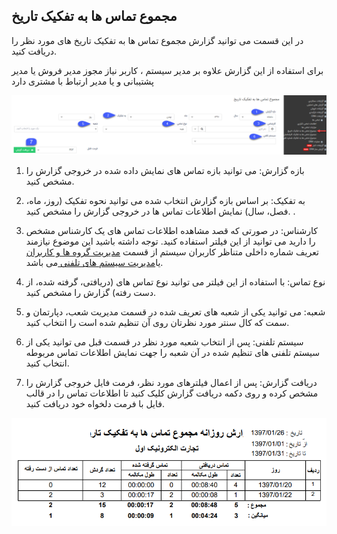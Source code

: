 ﻿## مجموع تماس ها به تفکیک تاریخ

در این قسمت می توانید گزارش مجموع تماس ها به تفکیک تاریخ های مورد نظر را دریافت کنید.

برای استفاده از این گزارش علاوه بر مدیر سیستم ، کاربر نیاز  مجوز مدیر فروش یا مدیر پشتیبانی و یا مدیر ارتباط با مشتری دارد

![](CallsDateBase11.png)

1. بازه گزارش: می توانید بازه تماس های نمایش داده شده در خروجی گزارش را مشخص کنید.

2. به تفکیک: بر اساس بازه گزارش انتخاب شده می توانید نحوه تفکیک (روز، ماه، فصل، سال) نمایش اطلاعات تماس ها در خروجی گزارش را مشخص کنید. .

3. کارشناس: در صورتی که قصد مشاهده اطلاعات تماس های یک کارشناس مشخص را دارید می توانید از این فیلتر استفاده کنید. توجه داشته باشید این موضوع نیازمند تعریف شماره داخلی متناظر کاربران سیستم از قسمت [مدیریت گروه ها و کاربران](https://github.com/1stco/PayamGostarDocs/blob/master/help%202.5.4/Settings/Manage-groups-and-users/Manage-groups-and-users.md) یا[مدیریت سیستم های تلفنی ](https://github.com/1stco/PayamGostarDocs/blob/master/help%202.5.4/Basic-Information/Telephone-systems/telephone-systems-Management%2Ftelephone-systems-Management.md)می باشد.

4. نوع تماس: با استفاده از این فیلتر می توانید نوع تماس های (دریافتی، گرفته شده، از دست رفته) گزارش را مشخص کنید.

5. شعبه: می توانید یکی از شعبه های تعریف شده در قسمت مدیریت شعب، دپارتمان و سمت که کال سنتر مورد نظرتان روی آن تنظیم شده است را انتخاب کنید.

6. سیستم تلفنی: پس از انتخاب شعبه مورد نظر در قسمت قبل می توانید یکی از سیستم تلفنی های تنظیم شده در آن شعبه را جهت نمایش اطلاعات تماس مربوطه انتخاب کنید.

7. دریافت گزارش: پس از اعمال فیلترهای مورد نظر، فرمت فایل خروجی گزارش را مشخص کرده و روی دکمه دریافت گزارش کلیک کنید تا اطلاعات تماس را در قالب فایل با فرمت دلخواه خود دریافت کنید.

![](CallsDateBase2.png)
